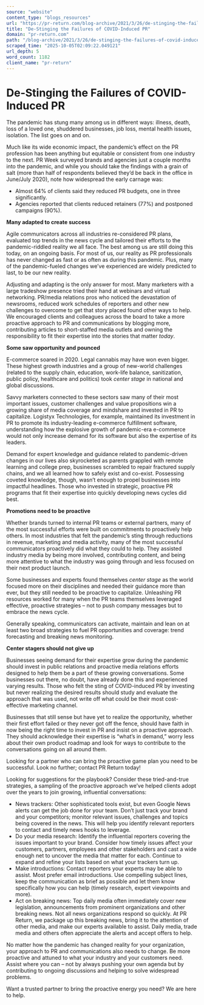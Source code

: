 ```yaml
---
source: "website"
content_type: "blogs_resources"
url: "https://pr-return.com/blog-archive/2021/3/26/de-stinging-the-failures-of-covid-induced-pr"
title: "De-Stinging the Failures of COVID-Induced PR"
domain: "pr-return.com"
path: "/blog-archive/2021/3/26/de-stinging-the-failures-of-covid-induced-pr"
scraped_time: "2025-10-05T02:09:22.049121"
url_depth: 5
word_count: 1182
client_name: "pr-return"
---
```


# De-Stinging the Failures of COVID-Induced PR

The pandemic has stung many among us in different ways: illness, death, loss of a loved one, shuddered businesses, job loss, mental health issues, isolation. The list goes on and on.

Much like its wide economic impact, the pandemic’s effect on the PR profession has been anything but equitable or consistent from one industry to the next. PR Week surveyed brands and agencies just a couple months into the pandemic, and while you should take the findings with a grain of salt (more than half of respondents believed they’d be back in the office in June/July 2020), note how widespread the early carnage was:

*   Almost 64% of clients said they reduced PR budgets, one in three significantly.
*   Agencies reported that clients reduced retainers (77%) and postponed campaigns (90%).

**Many adapted to create success**

Agile communicators across all industries re-considered PR plans, evaluated top trends in the news cycle and tailored their efforts to the pandemic-riddled reality we all face. The best among us are still doing this today, on an ongoing basis. For most of us, our reality as PR professionals has never changed as fast or as often as during this pandemic. Plus, many of the pandemic-fueled changes we’ve experienced are widely predicted to last, to be our new reality.

Adjusting and adapting is the only answer for most. Many marketers with a large tradeshow presence tried their hand at webinars and virtual networking. PR/media relations pros who noticed the devastation of newsrooms, reduced work schedules of reporters and other new challenges to overcome to get that story placed found other ways to help. We encouraged clients and colleagues across the board to take a more proactive approach to PR and communications by blogging more, contributing articles to short-staffed media outlets and owning the responsibility to fit their expertise into the stories that matter _today_.

**Some saw opportunity and pounced**

E-commerce soared in 2020. Legal cannabis may have won even bigger. These highest growth industries and a group of new-world challenges (related to the supply chain, education, work-life balance, sanitization, public policy, healthcare and politics) took _center stage_ in national and global discussions. 

Savvy marketers connected to these sectors saw many of their most important issues, customer challenges and value propositions win a growing share of media coverage and mindshare and invested in PR to capitalize. Logistyx Technologies, for example, maintained its investment in PR to promote its industry-leading e-commerce fulfillment software, understanding how the explosive growth of pandemic-era e-commerce would not only increase demand for its software but also the expertise of its leaders.

Demand for expert knowledge and guidance related to pandemic-driven changes in our lives also skyrocketed as parents grappled with remote learning and college prep, businesses scrambled to repair fractured supply chains, and we all learned how to safely exist and co-exist. Possessing coveted knowledge, though, wasn’t enough to propel businesses into impactful headlines. Those who invested in strategic, proactive PR programs that fit their expertise into quickly developing news cycles did best.

**Promotions need to be proactive**

Whether brands turned to internal PR teams or external partners, many of the most successful efforts were built on commitments to proactively help others. In most industries that felt the pandemic’s sting through reductions in revenue, marketing and media activity, many of the most successful communicators proactively did what they could to help. They assisted industry media by being more involved, contributing content, and being more attentive to what the industry was going through and less focused on their next product launch.

Some businesses and experts found themselves _center stage_ as the world focused more on their disciplines and needed their guidance more than ever, but they still needed to be proactive to capitalize. Unleashing PR resources worked for many when the PR teams themselves leveraged effective, proactive strategies – not to push company messages but to embrace the news cycle.

Generally speaking, communicators can activate, maintain and lean on at least two broad strategies to fuel PR opportunities and coverage: trend forecasting and breaking news monitoring.

**Center stagers should not give up**

Businesses seeing demand for their expertise grow during the pandemic should invest in public relations and proactive media relations efforts designed to help them be a part of these growing conversations. Some businesses out there, no doubt, have already done this and experienced varying results. Those who felt the sting of COVID-induced PR by investing but never realizing the desired results should study and evaluate the approach that was used, not write off what could be their most cost-effective marketing channel.

Businesses that still sense but have yet to realize the opportunity, whether their first effort failed or they never got off the fence, should have faith in now being the right time to invest in PR and insist on a proactive approach. They should acknowledge their expertise is “what’s in demand,” worry less about their own product roadmap and look for ways to contribute to the conversations going on all around them.

Looking for a partner who can bring the proactive game plan you need to be successful. Look no further; contact PR Return today!

Looking for suggestions for the playbook? Consider these tried-and-true strategies, a sampling of the proactive approach we’ve helped clients adopt over the years to join growing, influential conversations:

*   News trackers: Other sophisticated tools exist, but even Google News alerts can get the job done for your team. Don’t just track your brand and your competitors; monitor relevant issues, challenges and topics being covered in the news. This will help you identify relevant reporters to contact and timely news hooks to leverage.
*   Do your media research: Identify the influential reporters covering the issues important to your brand. Consider how timely issues affect your customers, partners, employees and other stakeholders and cast a wide enough net to uncover the media that matter for each. Continue to expand and refine your lists based on what your trackers turn up.
*   Make introductions: Contact reporters your experts may be able to assist. Most prefer email introductions. Use compelling subject lines, keep the communication as brief as possible and let them know specifically how you can help (timely research, expert viewpoints and more).
*   Act on breaking news: Top daily media often immediately cover new legislation, announcements from prominent organizations and other breaking news. Not all news organizations respond so quickly. At PR Return, we package up this breaking news, bring it to the attention of other media, and make our experts available to assist. Daily media, trade media and others often appreciate the alerts and accept offers to help.

No matter how the pandemic has changed reality for your organization, your approach to PR and communications also needs to change. Be more proactive and attuned to what your industry and your customers need. Assist where you can – not by always pushing your own agenda but by contributing to ongoing discussions and helping to solve widespread problems.

Want a trusted partner to bring the proactive energy you need? We are here to help.